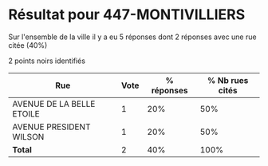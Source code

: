 # Résultat pour 447-MONTIVILLIERS

Sur l'ensemble de la ville il y a eu 5 réponses dont 2 réponses avec une rue citée (40%)

2 points noirs identifiés

| Rue | Vote | % réponses | % Nb rues cités|
|-----|------|------------|----------------|
| AVENUE DE LA BELLE ETOILE | 1 | 20% | 50%|
| AVENUE PRESIDENT WILSON | 1 | 20% | 50%|
| **Total** | 2 | 40% | 100%|
